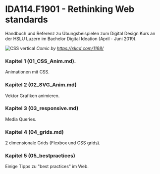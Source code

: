 # IDA114.F1901 - Rethinking Web standards

Handbuch und Referenz zu Übungsbeispielen zum Digital Design Kurs an der HSLU Luzern im Bachelor Digital Ideation (April - Juni 2019).

![CSS vertical](http://i.imgur.com/ajiIIq3.png)
*Comic by https://xkcd.com/1168/*

### Kapitel 1 (01_CSS_Anim.md).

Animationen mit CSS.

### Kapitel 2 (02_SVG_Anim.md)

Vektor Grafiken animieren.

### Kapitel 3 (03_responsive.md)

Media Queries.

### Kapitel 4 (04_grids.md)

2 dimensionale Grids (Flexbox und CSS grids).

### Kapitel 5 (05_bestpractices)

Einige Tipps zu "best practices" im Web.
